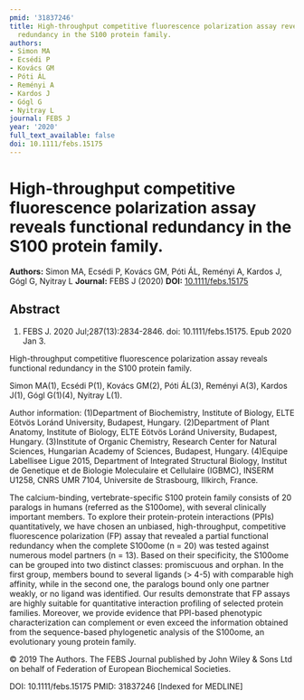 ```yaml
---
pmid: '31837246'
title: High-throughput competitive fluorescence polarization assay reveals functional
  redundancy in the S100 protein family.
authors:
- Simon MA
- Ecsédi P
- Kovács GM
- Póti ÁL
- Reményi A
- Kardos J
- Gógl G
- Nyitray L
journal: FEBS J
year: '2020'
full_text_available: false
doi: 10.1111/febs.15175
---
```


# High-throughput competitive fluorescence polarization assay reveals functional redundancy in the S100 protein family.
**Authors:** Simon MA, Ecsédi P, Kovács GM, Póti ÁL, Reményi A, Kardos J, Gógl G, Nyitray L
**Journal:** FEBS J (2020)
**DOI:** [10.1111/febs.15175](https://doi.org/10.1111/febs.15175)

## Abstract

1. FEBS J. 2020 Jul;287(13):2834-2846. doi: 10.1111/febs.15175. Epub 2020 Jan 3.

High-throughput competitive fluorescence polarization assay reveals functional 
redundancy in the S100 protein family.

Simon MA(1), Ecsédi P(1), Kovács GM(2), Póti ÁL(3), Reményi A(3), Kardos J(1), 
Gógl G(1)(4), Nyitray L(1).

Author information:
(1)Department of Biochemistry, Institute of Biology, ELTE Eötvös Loránd 
University, Budapest, Hungary.
(2)Department of Plant Anatomy, Institute of Biology, ELTE Eötvös Loránd 
University, Budapest, Hungary.
(3)Institute of Organic Chemistry, Research Center for Natural Sciences, 
Hungarian Academy of Sciences, Budapest, Hungary.
(4)Equipe Labellisee Ligue 2015, Department of Integrated Structural Biology, 
Institut de Genetique et de Biologie Moleculaire et Cellulaire (IGBMC), INSERM 
U1258, CNRS UMR 7104, Universite de Strasbourg, Illkirch, France.

The calcium-binding, vertebrate-specific S100 protein family consists of 20 
paralogs in humans (referred as the S100ome), with several clinically important 
members. To explore their protein-protein interactions (PPIs) quantitatively, we 
have chosen an unbiased, high-throughput, competitive fluorescence polarization 
(FP) assay that revealed a partial functional redundancy when the complete 
S100ome (n = 20) was tested against numerous model partners (n = 13). Based on 
their specificity, the S100ome can be grouped into two distinct classes: 
promiscuous and orphan. In the first group, members bound to several ligands 
(> 4-5) with comparable high affinity, while in the second one, the paralogs 
bound only one partner weakly, or no ligand was identified. Our results 
demonstrate that FP assays are highly suitable for quantitative interaction 
profiling of selected protein families. Moreover, we provide evidence that 
PPI-based phenotypic characterization can complement or even exceed the 
information obtained from the sequence-based phylogenetic analysis of the 
S100ome, an evolutionary young protein family.

© 2019 The Authors. The FEBS Journal published by John Wiley & Sons Ltd on 
behalf of Federation of European Biochemical Societies.

DOI: 10.1111/febs.15175
PMID: 31837246 [Indexed for MEDLINE]
